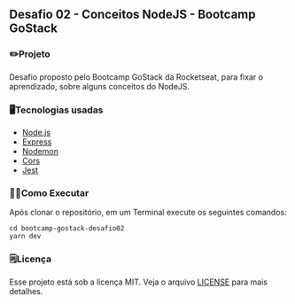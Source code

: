 ## Desafio 02 - Conceitos NodeJS - Bootcamp GoStack

### ✏️Projeto

Desafio proposto pelo Bootcamp GoStack da Rocketseat, para fixar o aprendizado, sobre alguns conceitos do NodeJS.

### 🖥Tecnologias usadas

- [Node.js](https://nodejs.org/en/)
- [Express](https://expressjs.com/)
- [Nodemon](https://nodemon.io/)
- [Cors](https://www.npmjs.com/package/cors)
- [Jest](https://jestjs.io/)

### 🏃‍♀️Como Executar

Após clonar o repositório, em um Terminal execute os seguintes comandos:

    cd bootcamp-gostack-desafio02
    yarn dev

### 🗒Licença

Esse projeto está sob a licença MIT. Veja o arquivo [LICENSE](https://github.com/kayotimoteo/bootcamp-gostack-desafio02/blob/master/LICENSE) para mais detalhes.
